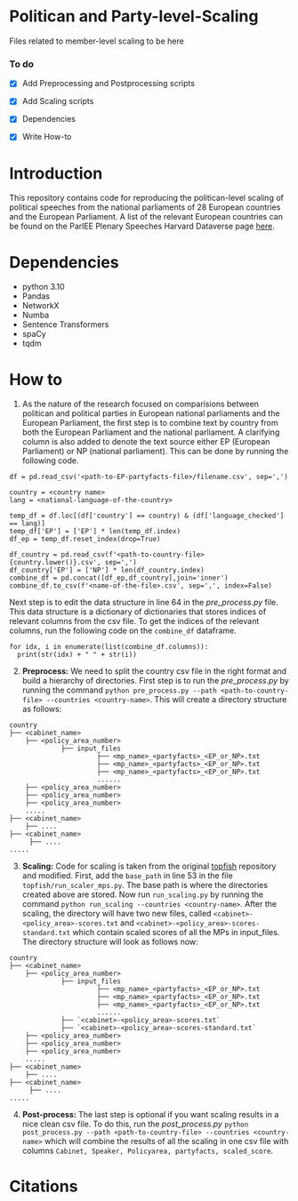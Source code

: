 # Politican and Party-level-Scaling
Files related to member-level scaling to be here

### To do
- [X] Add Preprocessing and Postprocessing scripts
  
- [X] Add Scaling scripts

- [X] Dependencies
      
- [X] Write How-to

# Introduction

This repository contains code for reproducing the politican-level scaling of political speeches from the national parliaments of 28 European countries and the European Parliament. A list of the relevant European countries can be found on the ParlEE Plenary Speeches Harvard Dataverse page [here](https://dataverse.harvard.edu/dataverse/ParlEE). 

# Dependencies
 + python 3.10
 + Pandas
 + NetworkX
 + Numba
 + Sentence Transformers
 + spaCy
 + tqdm


# How to
1. As the nature of the research focused on comparisions between politican and political parties in European national parliaments and the European Parliament, the first step is to combine text by country from both the European Parliament and the national parliament. A clarifying column is also added to denote the text source either EP (European Parliament) or NP (national parliament). This can be done by running the following code.

```
df = pd.read_csv('<path-to-EP-partyfacts-file>/filename.csv', sep=',')

country = <country name>
lang = <national-language-of-the-country>

temp_df = df.loc[(df['country'] == country) & (df['language_checked'] == lang)]
temp_df['EP'] = ['EP'] * len(temp_df.index)
df_ep = temp_df.reset_index(drop=True)

df_country = pd.read_csv(f'<path-to-country-file>{country.lower()}.csv', sep=',')
df_country['EP'] = ['NP'] * len(df_country.index)
combine_df = pd.concat([df_ep,df_country],join='inner')
combine_df.to_csv(f'<name-of-the-file>.csv', sep=',', index=False)
```
Next step is to edit the data structure in line 64 in the *pre_process.py* file. This data structure is a dictionary of dictionaries that stores indices of relevant columns from the csv file. To get the indices of the relevant columns, run the following code on the `combine_df` dataframe.

```
for idx, i in enumerate(list(combine_df.columns)):
  print(str(idx) + " " + str(i))
```
2. **Preprocess:** We need to split the country csv file in the right format and build a hierarchy of directories. First step is to run the *pre_process.py* by running the command `python pre_process.py --path <path-to-country-file> --countries <country-name>`.
This will create a directory structure as follows:
```
country
├── <cabinet_name>
    ├── <policy_area_number>
             ├── input_files
                      ├── <mp_name>_<partyfacts>_<EP_or_NP>.txt
                      ├── <mp_name>_<partyfacts>_<EP_or_NP>.txt
                      ├── <mp_name>_<partyfacts>_<EP_or_NP>.txt
                      ......
    ├── <policy_area_number>
    ├── <policy_area_number>
    ├── <policy_area_number>
    .....
├── <cabinet_name>
    ├── ....
├── <cabinet_name>
     ├── ....
.....
```
3.  **Scaling:** Code for scaling is taken from the original [topfish](https://github.com/codogogo/topfish) repository and modified. First, add the `base_path` in line 53 in the file `topfish/run_scaler_mps.py`. The base path is where the directories created above are stored. Now run `run_scaling.py` by running the command `python run_scaling --countries <country-name>`. After the scaling, the directory will have two new files, called `<cabinet>-<policy_area>-scores.txt` and `<cabinet>-<policy_area>-scores-standard.txt` which contain scaled scores of all the MPs in input_files. The directory structure will look as follows now:
```
country
├── <cabinet_name>
    ├── <policy_area_number>
             ├── input_files
                      ├── <mp_name>_<partyfacts>_<EP_or_NP>.txt
                      ├── <mp_name>_<partyfacts>_<EP_or_NP>.txt
                      ├── <mp_name>_<partyfacts>_<EP_or_NP>.txt
                      ......
             ├── `<cabinet>-<policy_area>-scores.txt`
             ├── `<cabinet>-<policy_area>-scores-standard.txt`
    ├── <policy_area_number>
    ├── <policy_area_number>
    ├── <policy_area_number>
    .....
├── <cabinet_name>
    ├── ....
├── <cabinet_name>
     ├── ....
.....
```

4. **Post-process:** The last step is optional if you want scaling results in a nice clean csv file. To do this, run the *post_process.py* `python post_process.py --path <path-to-country-file> --countries <country-name>` which will combine the results of all the scaling in one csv file with columns `Cabinet, Speaker, Policyarea, partyfacts, scaled_score`.


# Citations

  


